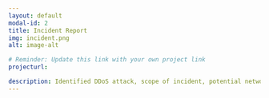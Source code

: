 ```yaml
---
layout: default
modal-id: 2
title: Incident Report
img: incident.png
alt: image-alt

# Reminder: Update this link with your own project link
projecturl: 

description: Identified DDoS attack, scope of incident, potential network vulnerabilities and protection measures, and properly documented analysis and recovery plans in order to restore normal operations and maintain alignment with NIST CSF best practices.
---
```


